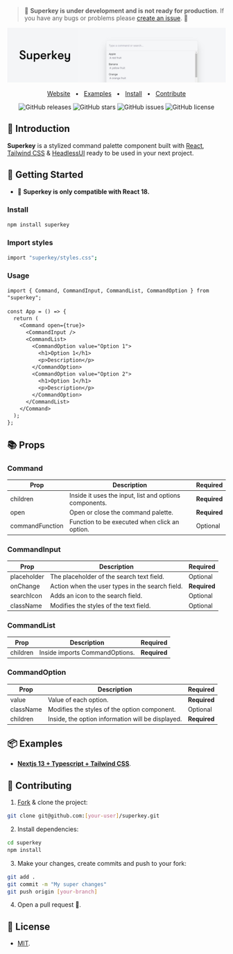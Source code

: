 > 🚧 **Superkey is under development and is not ready for production**. If you have any bugs or problems please [create an issue](https://github.com/pheralb/superkey/issues/new). 🚧

<div align="center">

<a href="https://superkey.vercel.app/">
<img src="./web/public/images/banner_gh.jpg" />
</a>

<p></p>

<a href="https://superkey.vercel.app/">Website</a>
<span>&nbsp;&nbsp;•&nbsp;&nbsp;</span>
<a href="https://github.com/pheralb/superkey/tree/main/examples">Examples</a>
<span>&nbsp;&nbsp;•&nbsp;&nbsp;</span>
<a href="#install">Install</a>
<span>&nbsp;&nbsp;•&nbsp;&nbsp;</span>
<a href="#-contributing">Contribute</a>

![GitHub releases](https://img.shields.io/github/release/pheralb/superkey)
![GitHub stars](https://img.shields.io/github/stars/pheralb/superkey)
![GitHub issues](https://img.shields.io/github/issues/pheralb/superkey)
![GitHub license](https://img.shields.io/github/license/pheralb/superkey)

</div>

## 👋 Introduction

**Superkey** is a stylized command palette component built with [React](https://reactjs.org/), [Tailwind CSS](https://tailwindcss.com/) & [HeadlessUI](https://headlessui.com/) ready to be used in your next project.

## 🚀 Getting Started

- 🚧 **Superkey is only compatible with React 18.**

### Install

```bash
npm install superkey
```

### Import styles

```bash
import "superkey/styles.css";
```

### Usage

```tsx
import { Command, CommandInput, CommandList, CommandOption } from "superkey";

const App = () => {
  return (
    <Command open={true}>
      <CommandInput />
      <CommandList>
        <CommandOption value="Option 1">
          <h1>Option 1</h1>
          <p>Description</p>
        </CommandOption>
        <CommandOption value="Option 2">
          <h1>Option 1</h1>
          <p>Description</p>
        </CommandOption>
      </CommandList>
    </Command>
  );
};
```

## 📚 Props

### Command

| Prop            | Description                                            | Required     |
| --------------- | ------------------------------------------------------ | ------------ |
| children        | Inside it uses the input, list and options components. | **Required** |
| open            | Open or close the command palette.                     | **Required** |
| commandFunction | Function to be executed when click an option.          | Optional     |

### CommandInput

| Prop        | Description                                     | Required     |
| ----------- | ----------------------------------------------- | ------------ |
| placeholder | The placeholder of the search text field.       | Optional     |
| onChange    | Action when the user types in the search field. | **Required** |
| searchIcon  | Adds an icon to the search field.               | Optional     |
| className   | Modifies the styles of the text field.          | Optional     |

### CommandList

| Prop     | Description                    | Required     |
| -------- | ------------------------------ | ------------ |
| children | Inside imports CommandOptions. | **Required** |

### CommandOption

| Prop      | Description                                       | Required     |
| --------- | ------------------------------------------------- | ------------ |
| value     | Value of each option.                             | **Required** |
| className | Modifies the styles of the option component.      | Optional     |
| children  | Inside, the option information will be displayed. | **Required** |

## 📦 Examples

- [**Nextjs 13 + Typescript + Tailwind CSS**](https://github.com/pheralb/superkey/blob/main/web/src/example/command.tsx).

## 🤝 Contributing

1. [Fork](https://github.com/pheralb/superkey/fork) & clone the project:

```bash
git clone git@github.com:[your-user]/superkey.git
```

2. Install dependencies:

```bash
cd superkey
npm install
```

3. Make your changes, create commits and push to your fork:

```bash
git add .
git commit -m "My super changes"
git push origin [your-branch]
```

4. Open a pull request 🚀.

## 🔑 License

- [MIT](https://github.com/pheralb/superkey/blob/main/LICENSE).
